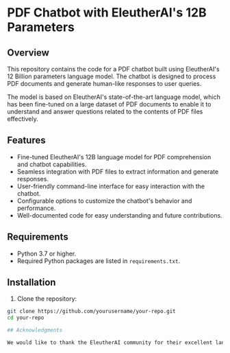 # PDF Chatbot with EleutherAI's 12B Parameters

## Overview

This repository contains the code for a PDF chatbot built using EleutherAI's 12 Billion parameters language model. The chatbot is designed to process PDF documents and generate human-like responses to user queries.

The model is based on EleutherAI's state-of-the-art language model, which has been fine-tuned on a large dataset of PDF documents to enable it to understand and answer questions related to the contents of PDF files effectively.

## Features

- Fine-tuned EleutherAI's 12B language model for PDF comprehension and chatbot capabilities.
- Seamless integration with PDF files to extract information and generate responses.
- User-friendly command-line interface for easy interaction with the chatbot.
- Configurable options to customize the chatbot's behavior and performance.
- Well-documented code for easy understanding and future contributions.

## Requirements

- Python 3.7 or higher.
- Required Python packages are listed in `requirements.txt`.

## Installation

1. Clone the repository:

```bash
git clone https://github.com/yourusername/your-repo.git
cd your-repo

## Acknowledgments

We would like to thank the EleutherAI community for their excellent language model and resources that made this project possible.
